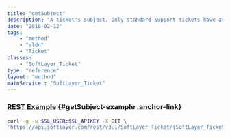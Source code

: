 ```yaml
---
title: "getSubject"
description: "A ticket's subject. Only standard support tickets have an associated subject. A standard support ticket's title corresponds with it's subject's name."
date: "2018-02-12"
tags:
    - "method"
    - "sldn"
    - "Ticket"
classes:
    - "SoftLayer_Ticket"
type: "reference"
layout: "method"
mainService : "SoftLayer_Ticket"
---
```


### [REST Example](#getSubject-example) <a href="/article/rest/"><i class="fas fa-question"></i></a> {#getSubject-example .anchor-link} 
```bash
curl -g -u $SL_USER:$SL_APIKEY -X GET \
'https://api.softlayer.com/rest/v3.1/SoftLayer_Ticket/{SoftLayer_TicketID}/getSubject'
```
